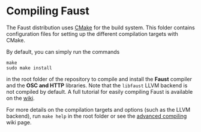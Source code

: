 
# Compiling Faust


The Faust distribution uses [CMake](https://cmake.org/) for the build system.
This folder contains configuration files for setting up the different compilation targets with CMake.

By default, you can simply run the commands

~~~
make
sudo make install
~~~

in the root folder of the repository to compile and install the **Faust** compiler and the **OSC and HTTP** libraries. Note that the `libfaust` LLVM backend is not compiled by default. A full tutorial for easily compiling Faust is available on the [wiki](https://github.com/grame-cncm/faust/wiki/BuildingSimple).

For more details on the compilation targets and options (such as the LLVM backend), run `make help` in the root folder or see the [advanced compiling](https://github.com/grame-cncm/faust/wiki/Building) wiki page.
